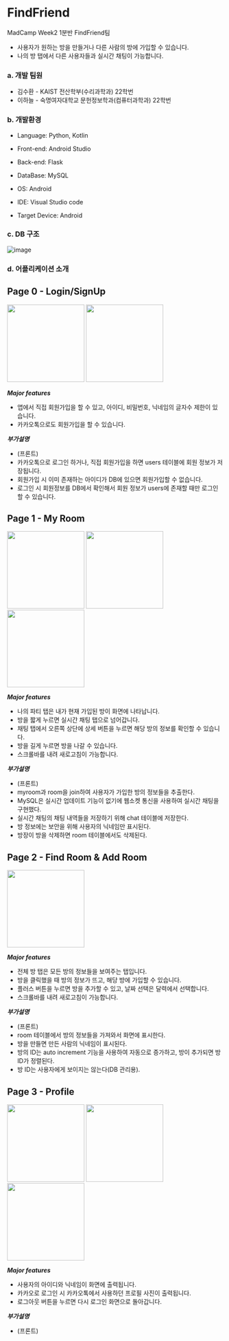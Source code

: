 # FindFriend

MadCamp Week2 1분반 FindFriend팀

- 사용자가 원하는 방을 만들거나 다른 사람의 방에 가입할 수 있습니다.
- 나의 방 탭에서 다른 사용자들과 실시간 채팅이 가능합니다.

### a. 개발 팀원

- 김수환 - KAIST 전산학부(수리과학과) 22학번
- 이하늘 - 숙명여자대학교 문헌정보학과(컴퓨터과학과) 22학번

### b. 개발환경

- Language: Python, Kotlin
- Front-end: Android Studio
- Back-end: Flask
- DataBase: MySQL
- OS: Android

- IDE: Visual Studio code
- Target Device: Android 

### c. DB 구조
![image](https://github.com/suhwankim03/madcamp_week2/assets/155048947/41b6f995-c6bd-4c01-9ce4-c34bdd74657f)


### d. 어플리케이션 소개

## Page 0 - Login/SignUp

<img src="https://github.com/suhwankim03/madcamp_week2/assets/155048947/f45345c7-7860-4b66-9ca4-2d8f28d8f73a" width="180"/> 
<img src="https://github.com/suhwankim03/madcamp_week2/assets/155048947/acecd51e-6534-4b74-a806-506ded61b57e" width="180"/> 

***Major features***

- 앱에서 직접 회원가입을 할 수 있고, 아이디, 비밀번호, 닉네임의 글자수 제한이 있습니다.
- 카카오톡으로도 회원가입을 할 수 있습니다.

***부가설명***

- (프론트)
- 카카오톡으로 로그인 하거나, 직접 회원가입을 하면 users 테이블에 회원 정보가 저장됩니다.
- 회원가입 시 이미 존재하는 아이디가 DB에 있으면 회원가입할 수 없습니다.
- 로그인 시 회원정보를 DB에서 확인해서 회원 정보가 users에 존재할 때만 로그인 할 수 있습니다.

## Page 1 - My Room

<img src="https://github.com/suhwankim03/madcamp_week2/assets/155048947/0880cdf4-ed11-4f93-bc21-73fb036e9fea" width="180"/>
<img src="https://github.com/suhwankim03/madcamp_week2/assets/155048947/0fe085e9-289f-4bce-af5a-d309488441cc" width="180"/>
<img src="https://github.com/suhwankim03/madcamp_week2/assets/155048947/587df35c-1af1-4263-958f-2e8f43ad9c94" width="180"/>

***Major features***

- 나의 파티 탭은 내가 현재 가입된 방이 화면에 나타납니다.
- 방을 짧게 누르면 실시간 채팅 탭으로 넘어갑니다.
- 채팅 탭에서 오른쪽 상단에 상세 버튼을 누르면 해당 방의 정보를 확인할 수 있습니다.
- 방을 길게 누르면 방을 나갈 수 있습니다.
- 스크롤바를 내려 새로고침이 가능합니다.

***부가설명***

- (프론트)
- myroom과 room을 join하여 사용자가 가입한 방의 정보들을 추출한다.
- MySQL은 실시간 업데이트 기능이 없기에 웹소켓 통신을 사용하여 실시간 채팅을 구현했다.
- 실시간 채팅의 채팅 내역들을 저장하기 위해 chat 테이블에 저장한다.
- 방 정보에는 보안을 위해 사용자의 닉네임만 표시된다.
- 방장이 방을 삭제하면 room 테이블에서도 삭제된다.

## Page 2 - Find Room & Add Room

<img src="https://github.com/suhwankim03/madcamp_week2/assets/155048947/9c8f188b-0cd1-493d-8b3e-cdc2467c580a" width="180"/>

***Major features***

- 전체 방 탭은 모든 방의 정보들을 보여주는 탭입니다.
- 방을 클릭했을 때 방의 정보가 뜨고, 해당 방에 가입할 수 있습니다.
- 플러스 버튼을 누르면 방을 추가할 수 있고, 날짜 선택은 달력에서 선택합니다.
- 스크롤바를 내려 새로고침이 가능합니다.
    

***부가설명***

- (프론트)
- room 테이블에서 방의 정보들을 가져와서 화면에 표시한다.
- 방을 만들면 만든 사람의 닉네임이 표시된다.
- 방의 ID는 auto increment 기능을 사용하여 자동으로 증가하고, 방이 추가되면 방 ID가 정렬된다.
- 방 ID는 사용자에게 보이지는 않는다(DB 관리용).

## Page 3 - Profile

<img src="https://github.com/pbc1017/trippy/assets/63749140/b29b0ca7-80a6-46ce-b8bf-b66b544f7733" width="180"/>
<img src="https://github.com/pbc1017/trippy/assets/63749140/9b724b18-7627-46a0-87f5-2e1f6c283c29" width="180"/>
<img src="https://github.com/pbc1017/trippy/assets/63749140/a043ca1a-64d2-4315-9901-72e5e78f7207" width="180"/>

***Major features***

- 사용자의 아이디와 닉네임이 화면에 출력됩니다.
- 카카오로 로그인 시 카카오톡에서 사용하던 프로필 사진이 출력됩니다.
- 로그아웃 버튼을 누르면 다시 로그인 화면으로 돌아갑니다.

***부가설명***

- (프론트)

